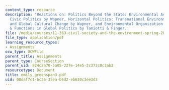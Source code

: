 ```yaml
---
content_type: resource
description: 'Reactions on: Politics Beyond the State: Environmental Activism & World
  Civic Politics by Wapner, Horizontal Politics: Transnational Environmental Activism
  and Global Cultural Change by Wapner, and Environmental Organization: Changing Roles
  & Functions in Global Politics by Tamiotti & Finger.'
file: /media/courses/11-363-civil-society-and-the-environment-spring-2005/08daf7c1bc3535eab6d2eb630c3ee3d3_emily_greenspan3.pdf
file_type: application/pdf
learning_resource_types:
- Assignments
ocw_type: OCWFile
parent_title: Assignments
parent_type: CourseSection
parent_uid: 824c2a70-5a05-227e-14e5-2c372c0c3ab3
resourcetype: Document
title: emily_greenspan3.pdf
uid: 08daf7c1-bc35-35ea-b6d2-eb630c3ee3d3
---
```

